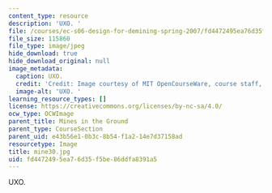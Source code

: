 ```yaml
---
content_type: resource
description: 'UXO. '
file: /courses/ec-s06-design-for-demining-spring-2007/fd4472495ea76d35f5be86ddfa8391a5_mine30.jpg
file_size: 115860
file_type: image/jpeg
hide_download: true
hide_download_original: null
image_metadata:
  caption: UXO.
  credit: 'Credit: Image courtesy of MIT OpenCourseWare, course staff, and students.'
  image-alt: 'UXO. '
learning_resource_types: []
license: https://creativecommons.org/licenses/by-nc-sa/4.0/
ocw_type: OCWImage
parent_title: Mines in the Ground
parent_type: CourseSection
parent_uid: e43b56e1-0b3c-8b54-f1a2-14e7d37158ad
resourcetype: Image
title: mine30.jpg
uid: fd447249-5ea7-6d35-f5be-86ddfa8391a5
---
```

UXO. 